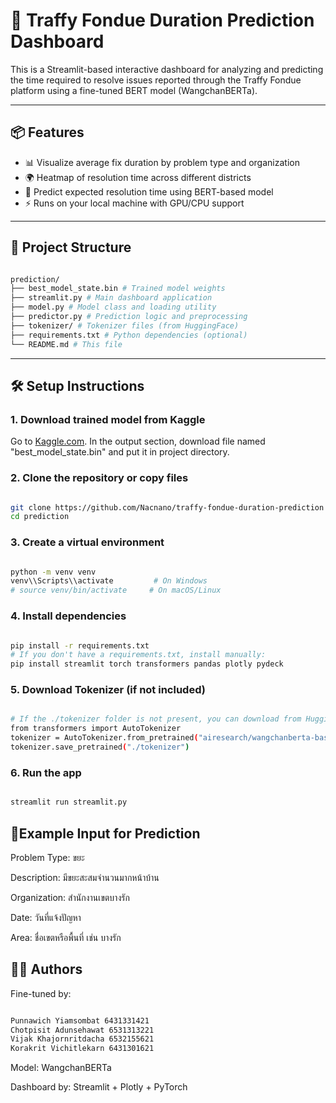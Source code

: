 # 🧠 Traffy Fondue Duration Prediction Dashboard

This is a Streamlit-based interactive dashboard for analyzing and predicting the time required to resolve issues reported through the Traffy Fondue platform using a fine-tuned BERT model (WangchanBERTa).

---

## 📦 Features

- 📊 Visualize average fix duration by problem type and organization
- 🌍 Heatmap of resolution time across different districts
- 🔮 Predict expected resolution time using BERT-based model
- ⚡ Runs on your local machine with GPU/CPU support

---

## 📁 Project Structure

```bash

prediction/
├── best_model_state.bin # Trained model weights
├── streamlit.py # Main dashboard application
├── model.py # Model class and loading utility
├── predictor.py # Prediction logic and preprocessing
├── tokenizer/ # Tokenizer files (from HuggingFace)
├── requirements.txt # Python dependencies (optional)
└── README.md # This file

```
---

## 🛠️ Setup Instructions

### 1. Download trained model from Kaggle

Go to [Kaggle.com](https://www.kaggle.com/code/nacnano/traffy-fondue-duration/notebook).
In the output section, download file named "best_model_state.bin" and put it in project directory.

### 2. Clone the repository or copy files

```bash

git clone https://github.com/Nacnano/traffy-fondue-duration-prediction
cd prediction

```

### 3. Create a virtual environment

```bash

python -m venv venv
venv\\Scripts\\activate         # On Windows
# source venv/bin/activate     # On macOS/Linux

```

### 4. Install dependencies

```bash

pip install -r requirements.txt
# If you don't have a requirements.txt, install manually:
pip install streamlit torch transformers pandas plotly pydeck

```

### 5. Download Tokenizer (if not included)

```bash

# If the ./tokenizer folder is not present, you can download from HuggingFace:
from transformers import AutoTokenizer
tokenizer = AutoTokenizer.from_pretrained("airesearch/wangchanberta-base-att-spm-uncased")
tokenizer.save_pretrained("./tokenizer")

```

### 6. Run the app

```bash

streamlit run streamlit.py

```

## 🧪Example Input for Prediction

Problem Type: ขยะ

Description: มีขยะสะสมจำนวนมากหน้าบ้าน

Organization: สำนักงานเขตบางรัก

Date: วันที่แจ้งปัญหา

Area: ชื่อเขตหรือพื้นที่ เช่น บางรัก


## 🧑‍💻 Authors

Fine-tuned by: 

```bash

Punnawich Yiamsombat 6431331421
Chotpisit Adunsehawat 6531313221
Vijak Khajornritdacha 6532155621
Korakrit Vichitlekarn 6431301621

```

Model: WangchanBERTa

Dashboard by: Streamlit + Plotly + PyTorch
